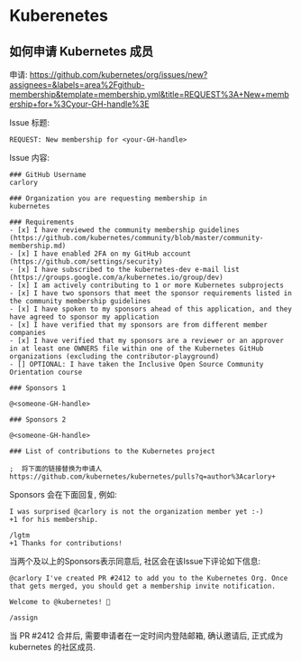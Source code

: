 # Kuberenetes

## 如何申请 Kubernetes 成员

申请: https://github.com/kubernetes/org/issues/new?assignees=&labels=area%2Fgithub-membership&template=membership.yml&title=REQUEST%3A+New+membership+for+%3Cyour-GH-handle%3E

Issue 标题:

```
REQUEST: New membership for <your-GH-handle>
```

Issue 内容:

```
### GitHub Username
carlory

### Organization you are requesting membership in
kubernetes

### Requirements
- [x] I have reviewed the community membership guidelines (https://github.com/kubernetes/community/blob/master/community-membership.md)
- [x] I have enabled 2FA on my GitHub account (https://github.com/settings/security)
- [x] I have subscribed to the kubernetes-dev e-mail list (https://groups.google.com/a/kubernetes.io/group/dev)
- [x] I am actively contributing to 1 or more Kubernetes subprojects
- [x] I have two sponsors that meet the sponsor requirements listed in the community membership guidelines
- [x] I have spoken to my sponsors ahead of this application, and they have agreed to sponsor my application
- [x] I have verified that my sponsors are from different member companies
- [x] I have verified that my sponsors are a reviewer or an approver in at least one OWNERS file within one of the Kubernetes GitHub organizations (excluding the contributor-playground)
- [] OPTIONAL: I have taken the Inclusive Open Source Community Orientation course

### Sponsors 1

@<someone-GH-handle>

### Sponsors 2

@<someone-GH-handle>

### List of contributions to the Kubernetes project

;  将下面的链接替换为申请人
https://github.com/kubernetes/kubernetes/pulls?q=author%3Acarlory+

```

Sponsors 会在下面回复, 例如:

```
I was surprised @carlory is not the organization member yet :-)
+1 for his membership.
```

```
/lgtm
+1 Thanks for contributions!
```

当两个及以上的Sponsors表示同意后, 社区会在该Issue下评论如下信息:

```
@carlory I've created PR #2412 to add you to the Kubernetes Org. Once that gets merged, you should get a membership invite notification.

Welcome to @kubernetes! 🎉

/assign
```

当 PR #2412 合并后, 需要申请者在一定时间内登陆邮箱, 确认邀请后, 正式成为 kubernetes 的社区成员.